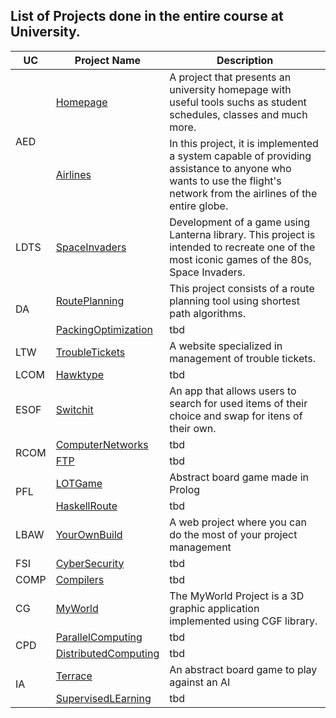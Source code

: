 ## List of Projects done in the entire course at University.

<table>
  <thead>
    <tr>
      <th>UC</th>
      <th>Project Name</th>
      <th>Description</th>
    </tr>
  </thead>
  <tbody>
    <tr>
      <td rowspan=2>AED</td>
      <td><a href="https://github.com/domingosneto03/Homepage">Homepage</a></td>
      <td>A project that presents an university homepage with useful tools suchs as student schedules, classes and much more.</td>
    </tr>
    <tr>
      <td><a href="https://github.com/domingosneto03/Airlines">Airlines</a></td>
      <td>In this project, it is implemented a system capable of providing assistance to anyone who wants to use the flight's network from the airlines of the entire globe.</td>
    </tr>
    <tr>
      <td> LDTS </td>
      <td><a href="https://github.com/domingosneto03/SpaceInvaders">SpaceInvaders</a></td>
      <td>Development of a game using Lanterna library. This project is intended to recreate one of the most iconic games of the 80s, Space Invaders.</td>
    </tr>
    <tr>
      <td rowspan=2>DA</td>
      <td><a href="https://github.com/domingosneto03/RoutePlanning">RoutePlanning</a></td>
      <td>This project consists of a route planning tool using shortest path algorithms.</td>
    </tr>
    <tr>
      <td><a href="https://github.com/domingosneto03/PackingOptimization">PackingOptimization</a></td>
      <td>tbd</td>
    </tr>
    <tr>
      <td> LTW </td>
      <td><a href="https://github.com/domingosneto03/TroubleTickets">TroubleTickets</a></td>
      <td>A website specialized in management of trouble tickets.</td>
    </tr>
    <tr>
      <td> LCOM </td>
      <td><a href="https://github.com/domingosneto03/Hawktype">Hawktype</a></td>
      <td>tbd</td>
    </tr>
    <tr>
      <td> ESOF </td>
      <td><a href="https://github.com/domingosneto03/Switchit">Switchit</a></td>
      <td>An app that allows users to search for used items of their choice and swap for itens of their own.</td>
    </tr>
    <tr>
      <td rowspan=2>RCOM</td>
      <td><a href="https://github.com/domingosneto03/ComputerNetworks">ComputerNetworks</a></td>
      <td>tbd</td>
    </tr>
    <tr>
      <td><a href="https://github.com/domingosneto03/FTP">FTP</a></td>
      <td>tbd</td>
    </tr>
    <tr>
      <td rowspan=2>PFL</td>
      <td><a href="https://github.com/domingosneto03/LOTGame">LOTGame</a></td>
      <td>Abstract board game made in Prolog</td>
    </tr>
    <tr>
      <td><a href="https://github.com/domingosneto03/HaskellRoute">HaskellRoute</a></td>
      <td>tbd</td>
    </tr>
    <tr>
      <td>LBAW</td>
      <td><a href="https://github.com/domingosneto03/YourOwnBuild">YourOwnBuild</a></td>
      <td>A web project where you can do the most of your project management</td>
    </tr>
    <tr>
      <td>FSI</td>
      <td><a href="https://github.com/domingosneto03/CyberSecurity">CyberSecurity</a></td>
      <td>tbd</td>
    </tr>
    <tr>
      <td>COMP</td>
      <td><a href="https://github.com/domingosneto03/Compilers">Compilers</a></td>
      <td>tbd</td>
    </tr>
    <tr>
      <td>CG</td>
      <td><a href="https://github.com/domingosneto03/MyWorld">MyWorld</a></td>
      <td>The MyWorld Project is a 3D graphic application implemented using CGF library.</td>
    </tr>
    <tr>
      <td rowspan=2>CPD</td>
      <td><a href="https://github.com/domingosneto03/ParallelComputing">ParallelComputing</a></td>
      <td>tbd</td>
    </tr>
    <tr>
      <td><a href="https://github.com/domingosneto03/DistributedComputing">DistributedComputing</a></td>
      <td>tbd</td>
    </tr>
    <tr>
      <td rowspan=2>IA</td>
      <td><a href="https://github.com/domingosneto03/Terrace">Terrace</a></td>
      <td>An abstract board game to play against an AI</td>
    </tr>
    <tr>
      <td><a href="https://github.com/domingosneto03/SupervisedLearning">SupervisedLEarning</a></td>
      <td>tbd</td>
    </tr>
  </tbody>
</table>
